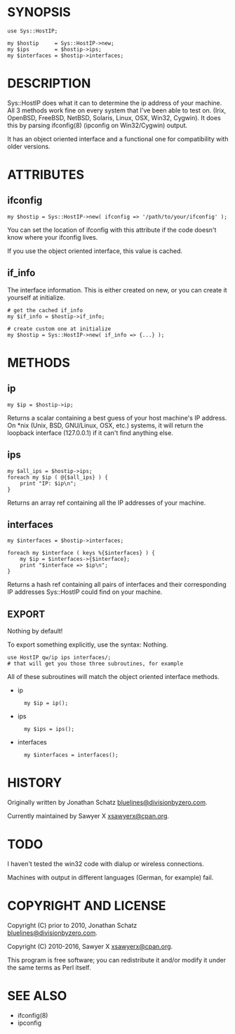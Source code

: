 # SYNOPSIS

    use Sys::HostIP;

    my $hostip     = Sys::HostIP->new;
    my $ips        = $hostip->ips;
    my $interfaces = $hostip->interfaces;

# DESCRIPTION

Sys::HostIP does what it can to determine the ip address of your
machine. All 3 methods work fine on every system that I've been able to test
on. (Irix, OpenBSD, FreeBSD, NetBSD, Solaris, Linux, OSX, Win32, Cygwin). It 
does this by parsing ifconfig(8) (ipconfig on Win32/Cygwin) output. 

It has an object oriented interface and a functional one for compatibility
with older versions.

# ATTRIBUTES

## ifconfig

    my $hostip = Sys::HostIP->new( ifconfig => '/path/to/your/ifconfig' );

You can set the location of ifconfig with this attribute if the code doesn't
know where your ifconfig lives.

If you use the object oriented interface, this value is cached.

## if\_info

The interface information. This is either created on new, or you can create
it yourself at initialize.

    # get the cached if_info
    my $if_info = $hostip->if_info;

    # create custom one at initialize
    my $hostip = Sys::HostIP->new( if_info => {...} );

# METHODS

## ip

    my $ip = $hostip->ip;

Returns a scalar containing a best guess of your host machine's IP address. On
\*nix (Unix, BSD, GNU/Linux, OSX, etc.) systems, it will return the loopback
interface (127.0.0.1) if it can't find anything else.

## ips

    my $all_ips = $hostip->ips;
    foreach my $ip ( @{$all_ips} ) {
        print "IP: $ip\n";
    }

Returns an array ref containing all the IP addresses of your machine.

## interfaces

    my $interfaces = $hostip->interfaces;

    foreach my $interface ( keys %{$interfaces} ) {
        my $ip = $interfaces->{$interface};
        print "$interface => $ip\n";
    }

Returns a hash ref containing all pairs of interfaces and their corresponding
IP addresses Sys::HostIP could find on your machine.

## EXPORT

Nothing by default!

To export something explicitly, use the syntax:
Nothing.

    use HostIP qw/ip ips interfaces/;
    # that will get you those three subroutines, for example

All of these subroutines will match the object oriented interface methods.

- ip

        my $ip = ip();

- ips

        my $ips = ips();

- interfaces

        my $interfaces = interfaces();

# HISTORY

Originally written by Jonathan Schatz <bluelines@divisionbyzero.com>.

Currently maintained by Sawyer X <xsawyerx@cpan.org>.

# TODO

I haven't tested the win32 code with dialup or wireless connections.

Machines with output in different languages (German, for example) fail.

# COPYRIGHT AND LICENSE

Copyright (C) prior to 2010, Jonathan Schatz <bluelines@divisionbyzero.com>.

Copyright (C) 2010-2016, Sawyer X <xsawyerx@cpan.org>.

This program is free software; you can redistribute it and/or modify it
under the same terms as Perl itself.

# SEE ALSO

- ifconfig(8)
- ipconfig
